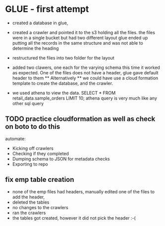 # GLUE - first attempt
 - created a database in glue, 
 - created a crawler and pointed it to the s3 holding all the files. 
   the files were in a single bucket but had two different layout
   glue ended up putting all the records in the same structure and was not able to determine the heading
 - restructured the files into two folder for the layout
 - added two clawers, one each for the varying schema
   this time it worked as expected. One of the files does not have a header, glue gave default header to them
 ** Alternatively ** we could have use a cloud formation template to create the database, and the crawler.

-  we used athena to view the data.
   SELECT * FROM retail_data.sample_orders LIMIT 10;
   athena query is very much like any other sql query

## TODO practice cloudformation as well as check on boto to do this
   automate:
  - Kicking off crawlers
  - Checking if they completed
  - Dumping schema to JSON for metadata checks
  - Exporting to repo
## fix emp table creation
  - none of the emp files had headers, manually edited one of the files to add the header,
  - deleted the tables
  - no changes to the crawlers
  - ran the crawlers
  - the tables got created, however it did not pick the header :-(  
